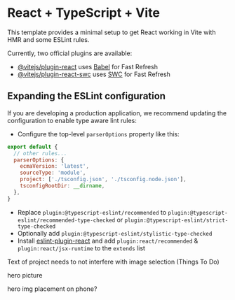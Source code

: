 # React + TypeScript + Vite

This template provides a minimal setup to get React working in Vite with HMR and some ESLint rules.

Currently, two official plugins are available:

- [@vitejs/plugin-react](https://github.com/vitejs/vite-plugin-react/blob/main/packages/plugin-react/README.md) uses [Babel](https://babeljs.io/) for Fast Refresh
- [@vitejs/plugin-react-swc](https://github.com/vitejs/vite-plugin-react-swc) uses [SWC](https://swc.rs/) for Fast Refresh

## Expanding the ESLint configuration

If you are developing a production application, we recommend updating the configuration to enable type aware lint rules:

- Configure the top-level `parserOptions` property like this:

```js
export default {
  // other rules...
  parserOptions: {
    ecmaVersion: 'latest',
    sourceType: 'module',
    project: ['./tsconfig.json', './tsconfig.node.json'],
    tsconfigRootDir: __dirname,
  },
}
```

- Replace `plugin:@typescript-eslint/recommended` to `plugin:@typescript-eslint/recommended-type-checked` or `plugin:@typescript-eslint/strict-type-checked`
- Optionally add `plugin:@typescript-eslint/stylistic-type-checked`
- Install [eslint-plugin-react](https://github.com/jsx-eslint/eslint-plugin-react) and add `plugin:react/recommended` & `plugin:react/jsx-runtime` to the `extends` list

<!-- Updates to make -->
Text of project needs to not interfere with image selection (Things To Do)
<!-- Contact me placeholders animate to the top of the input box? -->
<!-- Scroll from top of the page packages navigation bar neatly into drop down btn? -->
<!-- Update about me experience section text -->
<!-- type writing words in hero section: web developer, react developer, team worker, full-stack engineer -->
<!-- contact form emailTo -->
<!-- view on github  -->
hero picture
<!-- message sent animation -->

<!-- Phone responsive -->
<!-- about me text size -->
hero img placement on phone?
<!-- update story pop up - add scroller -->
<!-- set img shuffler index to 0 after fade -->
<!-- general spacing can be improved -->
<!-- close btn in story popup? -->